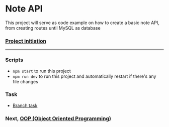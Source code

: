 # Note API
This project will serve as code example on how to create a basic note API, from creating routes until MySQL as database

### [Project initiation](init.md)

----------

### Scripts
- `npm start` to run this project
- `npm run dev` to run this project and automatically restart if there's any file changes

### Task
- [Branch task](task.md)

### Next, [OOP (Object Oriented Programming)](https://github.com/nandanugg/BasicNoteAPI/tree/oop-feature)